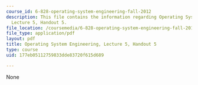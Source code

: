 ```yaml
---
course_id: 6-828-operating-system-engineering-fall-2012
description: This file contains the information regarding Operating System Engineering,
  Lecture 5, Handout 5.
file_location: /coursemedia/6-828-operating-system-engineering-fall-2012/177eb05112759833dde83720f615d689_MIT6_828F12_lec5_handout.pdf
file_type: application/pdf
layout: pdf
title: Operating System Engineering, Lecture 5, Handout 5
type: course
uid: 177eb05112759833dde83720f615d689

---
```

None